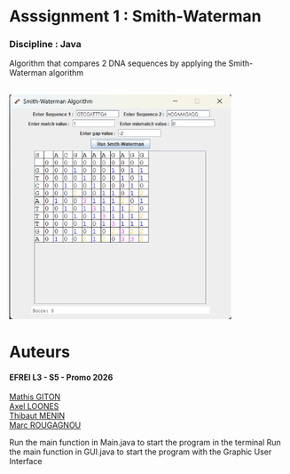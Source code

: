 # Asssignment 1 : Smith-Waterman
### Discipline : Java

Algorithm that compares 2 DNA sequences by applying the Smith-Waterman algorithm

\
<img src="./img/UI_project.png" alt="drawing" width="400"/>
# Auteurs

#### EFREI L3 - S5 - Promo 2026

[Mathis GITON](https://github.com/MathisG179)\
[Axel LOONES](https://github.com/AxelLns)\
[Thibaut MENIN](https://github.com/Pulsar94)\
[Marc ROUGAGNOU](https://github.com/MarcEfrei)

Run the main function in Main.java to start the program in the terminal
Run the main function in GUI.java to start the program with the Graphic User Interface